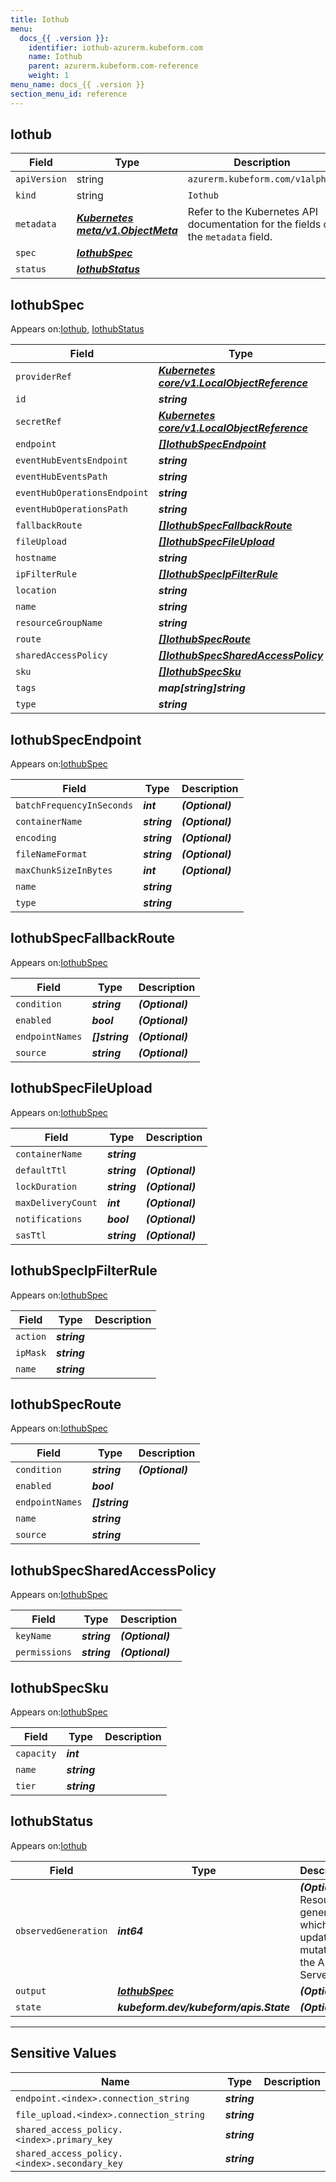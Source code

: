 ```yaml
---
title: Iothub
menu:
  docs_{{ .version }}:
    identifier: iothub-azurerm.kubeform.com
    name: Iothub
    parent: azurerm.kubeform.com-reference
    weight: 1
menu_name: docs_{{ .version }}
section_menu_id: reference
---
```


## Iothub
| Field | Type | Description |
| ------ | ----- | ----------- |
| `apiVersion` | string | `azurerm.kubeform.com/v1alpha1` |
|    `kind` | string | `Iothub` |
| `metadata` | ***[Kubernetes meta/v1.ObjectMeta](https://kubernetes.io/docs/reference/generated/kubernetes-api/v1.13/#objectmeta-v1-meta)***|Refer to the Kubernetes API documentation for the fields of the `metadata` field.|
| `spec` | ***[IothubSpec](#IothubSpec)***||
| `status` | ***[IothubStatus](#IothubStatus)***||
## IothubSpec

Appears on:[Iothub](#Iothub), [IothubStatus](#IothubStatus)

| Field | Type | Description |
| ------ | ----- | ----------- |
| `providerRef` | ***[Kubernetes core/v1.LocalObjectReference](https://kubernetes.io/docs/reference/generated/kubernetes-api/v1.13/#localobjectreference-v1-core)***||
| `id` | ***string***||
| `secretRef` | ***[Kubernetes core/v1.LocalObjectReference](https://kubernetes.io/docs/reference/generated/kubernetes-api/v1.13/#localobjectreference-v1-core)***||
| `endpoint` | ***[[]IothubSpecEndpoint](#IothubSpecEndpoint)***| ***(Optional)*** |
| `eventHubEventsEndpoint` | ***string***| ***(Optional)*** |
| `eventHubEventsPath` | ***string***| ***(Optional)*** |
| `eventHubOperationsEndpoint` | ***string***| ***(Optional)*** |
| `eventHubOperationsPath` | ***string***| ***(Optional)*** |
| `fallbackRoute` | ***[[]IothubSpecFallbackRoute](#IothubSpecFallbackRoute)***| ***(Optional)*** |
| `fileUpload` | ***[[]IothubSpecFileUpload](#IothubSpecFileUpload)***| ***(Optional)*** |
| `hostname` | ***string***| ***(Optional)*** |
| `ipFilterRule` | ***[[]IothubSpecIpFilterRule](#IothubSpecIpFilterRule)***| ***(Optional)*** |
| `location` | ***string***||
| `name` | ***string***||
| `resourceGroupName` | ***string***||
| `route` | ***[[]IothubSpecRoute](#IothubSpecRoute)***| ***(Optional)*** |
| `sharedAccessPolicy` | ***[[]IothubSpecSharedAccessPolicy](#IothubSpecSharedAccessPolicy)***| ***(Optional)*** |
| `sku` | ***[[]IothubSpecSku](#IothubSpecSku)***||
| `tags` | ***map[string]string***| ***(Optional)*** |
| `type` | ***string***| ***(Optional)*** |
## IothubSpecEndpoint

Appears on:[IothubSpec](#IothubSpec)

| Field | Type | Description |
| ------ | ----- | ----------- |
| `batchFrequencyInSeconds` | ***int***| ***(Optional)*** |
| `containerName` | ***string***| ***(Optional)*** |
| `encoding` | ***string***| ***(Optional)*** |
| `fileNameFormat` | ***string***| ***(Optional)*** |
| `maxChunkSizeInBytes` | ***int***| ***(Optional)*** |
| `name` | ***string***||
| `type` | ***string***||
## IothubSpecFallbackRoute

Appears on:[IothubSpec](#IothubSpec)

| Field | Type | Description |
| ------ | ----- | ----------- |
| `condition` | ***string***| ***(Optional)*** |
| `enabled` | ***bool***| ***(Optional)*** |
| `endpointNames` | ***[]string***| ***(Optional)*** |
| `source` | ***string***| ***(Optional)*** |
## IothubSpecFileUpload

Appears on:[IothubSpec](#IothubSpec)

| Field | Type | Description |
| ------ | ----- | ----------- |
| `containerName` | ***string***||
| `defaultTtl` | ***string***| ***(Optional)*** |
| `lockDuration` | ***string***| ***(Optional)*** |
| `maxDeliveryCount` | ***int***| ***(Optional)*** |
| `notifications` | ***bool***| ***(Optional)*** |
| `sasTtl` | ***string***| ***(Optional)*** |
## IothubSpecIpFilterRule

Appears on:[IothubSpec](#IothubSpec)

| Field | Type | Description |
| ------ | ----- | ----------- |
| `action` | ***string***||
| `ipMask` | ***string***||
| `name` | ***string***||
## IothubSpecRoute

Appears on:[IothubSpec](#IothubSpec)

| Field | Type | Description |
| ------ | ----- | ----------- |
| `condition` | ***string***| ***(Optional)*** |
| `enabled` | ***bool***||
| `endpointNames` | ***[]string***||
| `name` | ***string***||
| `source` | ***string***||
## IothubSpecSharedAccessPolicy

Appears on:[IothubSpec](#IothubSpec)

| Field | Type | Description |
| ------ | ----- | ----------- |
| `keyName` | ***string***| ***(Optional)*** |
| `permissions` | ***string***| ***(Optional)*** |
## IothubSpecSku

Appears on:[IothubSpec](#IothubSpec)

| Field | Type | Description |
| ------ | ----- | ----------- |
| `capacity` | ***int***||
| `name` | ***string***||
| `tier` | ***string***||
## IothubStatus

Appears on:[Iothub](#Iothub)

| Field | Type | Description |
| ------ | ----- | ----------- |
| `observedGeneration` | ***int64***| ***(Optional)*** Resource generation, which is updated on mutation by the API Server.|
| `output` | ***[IothubSpec](#IothubSpec)***| ***(Optional)*** |
| `state` | ***kubeform.dev/kubeform/apis.State***| ***(Optional)*** |
---
## Sensitive Values
| Name | Type | Description |
|------|------|-------------|
| `endpoint.<index>.connection_string` | ***string*** ||
| `file_upload.<index>.connection_string` | ***string*** ||
| `shared_access_policy.<index>.primary_key` | ***string*** ||
| `shared_access_policy.<index>.secondary_key` | ***string*** ||
